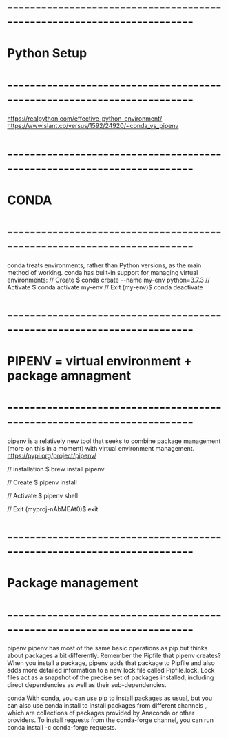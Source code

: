 

# -----------------------------------------------------------------------
# Python Setup
# -----------------------------------------------------------------------
https://realpython.com/effective-python-environment/
https://www.slant.co/versus/1592/24920/~conda_vs_pipenv




# -----------------------------------------------------------------------
# CONDA
# -----------------------------------------------------------------------
conda treats environments, rather than Python versions, as the main method of working. conda has built-in support for managing virtual environments:
// Create 
$ conda create --name my-env python=3.7.3
// Activate
$ conda activate my-env
// Exit
(my-env)$ conda deactivate




# -----------------------------------------------------------------------
# PIPENV =  virtual environment + package amnagment
# -----------------------------------------------------------------------
pipenv is a relatively new tool that seeks to combine package management (more on this in a moment) with virtual environment management. 
https://pypi.org/project/pipenv/


// installation
$ brew install pipenv

// Create
$ pipenv install

// Activate
$ pipenv shell

// Exit
(myproj-nAbMEAt0)$ exit





# -----------------------------------------------------------------------
# Package management
# -----------------------------------------------------------------------


pipenv
pipenv has most of the same basic operations as pip but thinks about packages a bit differently. Remember the Pipfile that pipenv creates? When you install a package, pipenv adds that package to Pipfile and also adds more detailed information to a new lock file called Pipfile.lock. Lock files act as a snapshot of the precise set of packages installed, including direct dependencies as well as their sub-dependencies.


conda
With conda, you can use pip to install packages as usual, but you can also use conda install to install packages from different channels , which are collections of packages provided by Anaconda or other providers. To install requests from the conda-forge channel, you can run conda install -c conda-forge requests.


